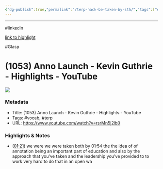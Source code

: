 ```yaml
---
{"dg-publish":true,"permalink":"/terp-hack-be-taken-by-sth/","tags":["#linkedin","#Glasp","#vocab","#terp"],"noteIcon":"2"}
---
```


---

#linkedin 

[link to highlight](https://glasp.co/#/zeYBfVAGSvNl7zMHjBkmeoK0t0g1/?p=OKQtic5UtKWzm4Voj4wi)

#Glasp 

# (1053) Anno Launch - Kevin Guthrie - Highlights - YouTube

![](https://www.youtube.com/watch?v=rsrMn5j2lb0)
### Metadata

- Title: (1053) Anno Launch - Kevin Guthrie - Highlights - YouTube
- Tags: #vocab, #terp
- URL: https://www.youtube.com/watch?v=rsrMn5j2lb0
### Highlights & Notes

- ([01:21](https://www.youtube.com/watch?v=rsrMn5j2lb0&t=81s)) we were we were taken both by 01:54 the the idea of of annotation being an important part of education and also by the approach that you've taken and the leadership you've provided to to work very hard to do that in an open wa


